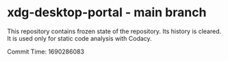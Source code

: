 # xdg-desktop-portal - main branch

This repository contains frozen state of the repository.
Its history is cleared. It is used only for static code
analysis with Codacy.

Commit Time: 1690286083